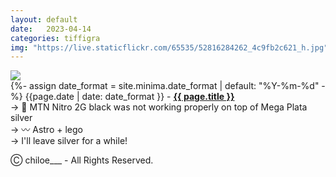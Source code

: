 ```yaml
---
layout: default
date:   2023-04-14
categories: tiffigra
img: "https://live.staticflickr.com/65535/52816284262_4c9fb2c621_h.jpg"
---
```


<picture>
    <source srcset="{{page.img}}" media="(min-width: 800px)">
    <img src="{{page.img}}" />
</picture>

<br>
{%- assign date_format = site.minima.date_format | default: "%Y-%m-%d" -%} 
<span class="post-meta">{{page.date | date: date_format }} - </span><a style="font-weight: 700;" href="https://www.instagram.com/chiloe____/">{{ page.title }}</a><br>
<span class="post-meta">
→ 🥫 MTN Nitro 2G black was not working properly on top of Mega Plata silver<br>
→ 〰️ Astro + lego<br>
→ I'll leave silver for a while!
</span>

<span class="post-meta" onclick="window.location='https://www.instagram.com/chiloe____/'">Ⓒ chiloe___ - All Rights Reserved.</span>